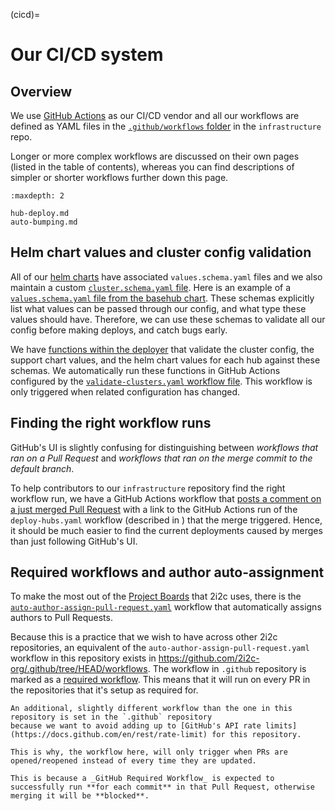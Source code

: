 (cicd)=
# Our CI/CD system

## Overview

We use [GitHub Actions](https://docs.github.com/en/actions) as our CI/CD vendor and all our workflows are defined as YAML files in the [`.github/workflows` folder](https://github.com/2i2c-org/infrastructure/tree/master/.github/workflows) in the `infrastructure` repo.

Longer or more complex workflows are discussed on their own pages (listed in the table of contents), whereas you can find descriptions of simpler or shorter workflows further down this page.

```{toctree}
:maxdepth: 2

hub-deploy.md
auto-bumping.md
```

## Helm chart values and cluster config validation

All of our [helm charts](https://github.com/2i2c-org/infrastructure/tree/HEAD/helm-charts) have associated `values.schema.yaml` files and we also maintain a custom [`cluster.schema.yaml` file](https://github.com/2i2c-org/infrastructure/blob/HEAD/shared/deployer/cluster.schema.yaml).
Here is an example of a [`values.schema.yaml` file from the basehub chart](https://github.com/2i2c-org/infrastructure/blob/HEAD/helm-charts/basehub/values.schema.yaml).
These schemas explicitly list what values can be passed through our config, and what type these values should have.
Therefore, we can use these schemas to validate all our config before making deploys, and catch bugs early.

We have [functions within the deployer](https://github.com/2i2c-org/infrastructure/blob/HEAD/deployer/__main__.py#L213-L302) that validate the cluster config, the support chart values, and the helm chart values for each hub against these schemas.
We automatically run these functions in GitHub Actions configured by the [`validate-clusters.yaml` workflow file](https://github.com/2i2c-org/infrastructure/blob/master/.github/workflows/validate-clusters.yaml).
This workflow is only triggered when related configuration has changed.

## Finding the right workflow runs

GitHub's UI is slightly confusing for distinguishing between _workflows that ran on a Pull Request_ and _workflows that ran on the merge commit to the default branch_.

To help contributors to our `infrastructure` repository find the right workflow run, we have a GitHub Actions workflow that [posts a comment on a just merged Pull Request](https://github.com/2i2c-org/infrastructure/blob/HEAD/.github/workflows/comment-test-link-merged-pr.yaml) with a link to the GitHub Actions run of the `deploy-hubs.yaml` workflow (described in [](cicd/hub)) that the merge triggered.
Hence, it should be much easier to find the current deployments caused by merges than just following GitHub's UI.

## Required workflows and author auto-assignment

To make the most out of the [Project Boards](https://github.com/orgs/2i2c-org/projects) that 2i2c uses, there is the [`auto-author-assign-pull-request.yaml`](https://github.com/2i2c-org/infrastructure/blob/master/.github/workflows/auto-author-assign-pull-request.yaml) workflow that automatically assigns authors to Pull Requests.

Because this is a practice that we wish to have across other 2i2c repositories, an equivalent of the `auto-author-assign-pull-request.yaml` workflow in this repository exists in https://github.com/2i2c-org/.github/tree/HEAD/workflows. The workflow in `.github` repository is marked as a [required workflow](https://docs.github.com/en/actions/using-workflows/required-workflows). This means that it will run on every PR in the repositories that it's setup as required for.

```{note}
An additional, slightly different workflow than the one in this repository is set in the `.github` repository
because we want to avoid adding up to [GitHub's API rate limits](https://docs.github.com/en/rest/rate-limit) for this repository.

This is why, the workflow here, will only trigger when PRs are opened/reopened instead of every time they are updated.

This is because a _GitHub Required Workflow_ is expected to successfully run **for each commit** in that Pull Request, otherwise merging it will be **blocked**.
```
